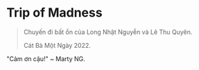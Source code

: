 # Trip of Madness

> Chuyến đi bất ổn của Long Nhật Nguyễn và Lê Thu Quyên.
> 
> Cát Bà Một Ngày 2022.

"Cảm ơn cậu!" ~ Marty NG.
